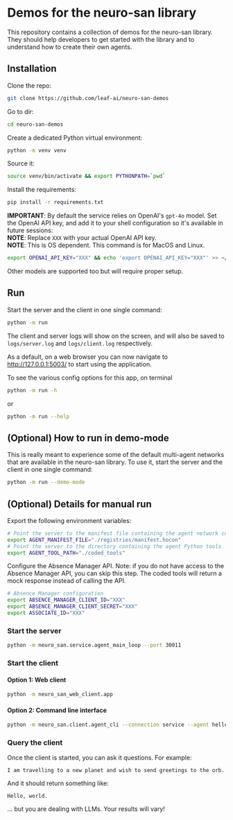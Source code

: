 # Demos for the neuro-san library
This repository contains a collection of demos for the neuro-san library.
They should help developers to get started with the library and to understand how to create their own agents.

## Installation

Clone the repo:
```bash
git clone https://github.com/leaf-ai/neuro-san-demos
```

Go to dir:
```bash
cd neuro-san-demos
```

Create a dedicated Python virtual environment:
```bash
python -m venv venv
```
Source it:
```bash
source venv/bin/activate && export PYTHONPATH=`pwd`
```

Install the requirements:
```bash
pip install -r requirements.txt
```

**IMPORTANT**: By default the service relies on OpenAI's `gpt-4o` model. 
Set the OpenAI API key, and add it to your shell configuration so it's available in future sessions:  
**NOTE**: Replace `XXX` with your actual OpenAI API key.  
**NOTE**: This is OS dependent. This command is for MacOS and Linux.
```bash
export OPENAI_API_KEY="XXX" && echo 'export OPENAI_API_KEY="XXX"' >> ~/.zshrc
```
Other models are supported too but will require proper setup.

## Run

Start the server and the client in one single command:
```bash
python -m run
```
The client and server logs will show on the screen,
and will also be saved to `logs/server.log` and `logs/client.log` respectively.

As a default, on a web browser you can now navigate to http://127.0.0.1:5003/ to start using the application.

To see the various config options for this app, on terminal
```bash
python -m run -h
```
or
```bash
python -m run --help
```

## (Optional) How to run in demo-mode

This is really meant to experience some of the default multi-agent networks that are available in the neuro-san library.
To use it, start the server and the client in one single command:
```bash
python -m run --demo-mode
```

## (Optional) Details for manual run


Export the following environment variables:
```bash
# Point the server to the manifest file containing the agent network configurations
export AGENT_MANIFEST_FILE="./registries/manifest.hocon"
# Point the server to the directory containing the agent Python tools
export AGENT_TOOL_PATH="./coded_tools"
```

Configure the Absence Manager API.
Note: if you do not have access to the Absence Manager API, you can skip this step.
The coded tools will return a mock response instead of calling the API.
```bash
# Absence Manager configuration
export ABSENCE_MANAGER_CLIENT_ID="XXX"
export ABSENCE_MANAGER_CLIENT_SECRET="XXX"
export ASSOCIATE_ID="XXX"
```

### Start the server

```bash
python -m neuro_san.service.agent_main_loop --port 30011
```

### Start the client

#### Option 1: Web client

```bash
python -m neuro_san_web_client.app
```

#### Option 2: Command line interface

```bash
python -m neuro_san.client.agent_cli --connection service --agent hello_world
```

### Query the client
Once the client is started, you can ask it questions. For example:
```
I am travelling to a new planet and wish to send greetings to the orb.
```
And it should return something like:

    Hello, world.

... but you are dealing with LLMs. Your results will vary!
